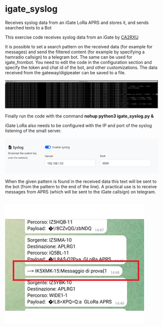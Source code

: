 # igate_syslog
Receives syslog data from an iGate LoRa APRS and stores it, and sends searched texts to a Bot

This exercise code receives syslog data from an iGate by [CA2RXU](https://github.com/richonguzman/LoRa_APRS_iGate)<br>

It is possible to set a search pattern on the received data (for example for messages) and send the filtered content (for example by specifying a hamradio callsign) to a telegram bot. The same can be used for igate_frombot. You need to edit the code in the configuration section and specify the token and chat id of the bot, and other customizations. The data received from the gateway/digipeater can be saved to a file.<br><br>
![](https://github.com/ik5xmk/igate_syslog/blob/main/igate_syslog_02.jpg)<br>

Finally run the code with the command **nohup python3 igate_syslog.py &**<br>

iGate LoRa also needs to be configured with the IP and port of the syslog listening of the small server.<br><br>
![](https://github.com/ik5xmk/igate_syslog/blob/main/igate_syslog_01.jpg)<br>

When the given pattern is found in the received data this text will be sent to the bot (from the pattern to the end of the line). A practical use is to receive messages from APRS (which will be sent to the iGate callsign) on telegram.<br><br>

![](https://github.com/ik5xmk/igate_syslog/blob/main/igate_syslog_03.jpg)<br>
